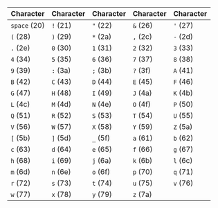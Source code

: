 | Character | Character | Character | Character | Character |
|-----------|-----------|-----------|-----------|-----------|
| `space` (20) | `!` (21) | `"` (22) | `&` (26) | `'` (27) |
| `(` (28) | `)` (29) | `*` (2a) | `,` (2c) | `-` (2d) |
| `.` (2e) | `0` (30) | `1` (31) | `2` (32) | `3` (33) |
| `4` (34) | `5` (35) | `6` (36) | `7` (37) | `8` (38) |
| `9` (39) | `:` (3a) | `;` (3b) | `?` (3f) | `A` (41) |
| `B` (42) | `C` (43) | `D` (44) | `E` (45) | `F` (46) |
| `G` (47) | `H` (48) | `I` (49) | `J` (4a) | `K` (4b) |
| `L` (4c) | `M` (4d) | `N` (4e) | `O` (4f) | `P` (50) |
| `Q` (51) | `R` (52) | `S` (53) | `T` (54) | `U` (55) |
| `V` (56) | `W` (57) | `X` (58) | `Y` (59) | `Z` (5a) |
| `[` (5b) | `]` (5d) | `_` (5f) | `a` (61) | `b` (62) |
| `c` (63) | `d` (64) | `e` (65) | `f` (66) | `g` (67) |
| `h` (68) | `i` (69) | `j` (6a) | `k` (6b) | `l` (6c) |
| `m` (6d) | `n` (6e) | `o` (6f) | `p` (70) | `q` (71) |
| `r` (72) | `s` (73) | `t` (74) | `u` (75) | `v` (76) |
| `w` (77) | `x` (78) | `y` (79) | `z` (7a) |